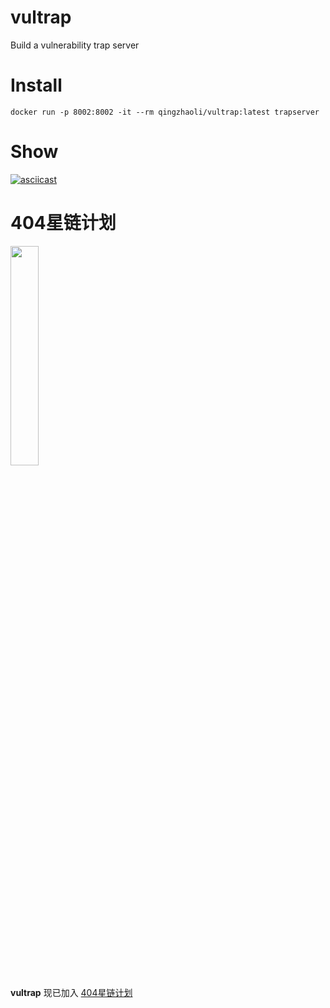 # vultrap
Build a vulnerability trap server

# Install
```
docker run -p 8002:8002 -it --rm qingzhaoli/vultrap:latest trapserver
```

# Show

[![asciicast](https://asciinema.org/a/yUpOFCcPOqtMJ1LJDKvG93Dtw.svg)](https://asciinema.org/a/yUpOFCcPOqtMJ1LJDKvG93Dtw)

# 404星链计划
<img src="https://github.com/knownsec/404StarLink/raw/master/Images/logo.png" width="30%">

**vultrap** 现已加入 [404星链计划](https://github.com/knownsec/404StarLink)
